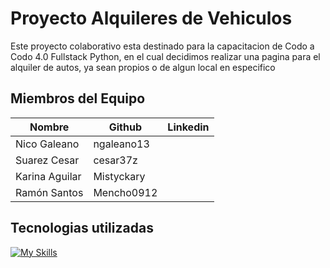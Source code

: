 # Proyecto Alquileres de Vehiculos

Este proyecto colaborativo esta destinado para la capacitacion de Codo a Codo 4.0 Fullstack Python, en el cual decidimos realizar una pagina para el alquiler de autos, ya sean propios o de algun local en especifico


## Miembros del Equipo

|     Nombre     |	  Github     |		Linkedin       |
|----------------|---------------|-----------------------------|
|  Nico Galeano	 | ngaleano13    |							   |
|  Suarez Cesar  | cesar37z      |                             |
| Karina Aguilar | Mistyckary    |                             |
| Ramón Santos   | Mencho0912    |                             |

## Tecnologias utilizadas

[![My Skills](https://skillicons.dev/icons?i=js,html,css)](https://skillicons.dev)
